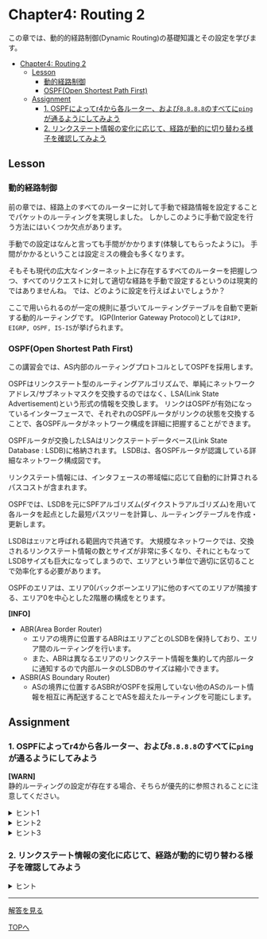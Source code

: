 # Chapter4: Routing 2

この章では、動的的経路制御(Dynamic Routing)の基礎知識とその設定を学びます。

- [Chapter4: Routing 2](#chapter4-routing-2)
	- [Lesson](#lesson)
		- [動的経路制御](#動的経路制御)
		- [OSPF(Open Shortest Path First)](#ospfopen-shortest-path-first)
	- [Assignment](#assignment)
		- [1. OSPFによってr4から各ルーター、および`8.8.8.8`のすべてに`ping`が通るようにしてみよう](#1-ospfによってr4から各ルーターおよび8888のすべてにpingが通るようにしてみよう)
		- [2. リンクステート情報の変化に応じて、経路が動的に切り替わる様子を確認してみよう](#2-リンクステート情報の変化に応じて経路が動的に切り替わる様子を確認してみよう)

## Lesson

### 動的経路制御

前の章では、経路上のすべてのルーターに対して手動で経路情報を設定することでパケットのルーティングを実現しました。
しかしこのように手動で設定を行う方法にはいくつか欠点があります。

手動での設定はなんと言っても手間がかかります(体験してもらったように)。
手間がかかるということは設定ミスの機会も多くなります。

そもそも現代の広大なインターネット上に存在するすべてのルーターを把握しつつ、すべてのリクエストに対して適切な経路を手動で設定するというのは現実的ではありませんね。
では、どのように設定を行えばよいでしょうか？

ここで用いられるのが一定の規則に基づいてルーティングテーブルを自動で更新する動的ルーティングです。
IGP(Interior Gateway Protocol)としては`RIP, EIGRP, OSPF, IS-IS`が挙げられます。

### OSPF(Open Shortest Path First)

この講習会では、AS内部のルーティングプロトコルとしてOSPFを採用します。

OSPFはリンクステート型のルーティングアルゴリズムで、単純にネットワークアドレス/サブネットマスクを交換するのではなく、LSA(Link State Advertisement)という形式の情報を交換します。
リンクはOSPFが有効になっているインターフェースで、それぞれのOSPFルータがリンクの状態を交換することで、各OSPFルータがネットワーク構成を詳細に把握することができます。

OSPFルータが交換したLSAはリンクステートデータベース(Link State Database : LSDB)に格納されます。
LSDBは、各OSPFルータが認識している詳細なネットワーク構成図です。

リンクステート情報には、インタフェースの帯域幅に応じて自動的に計算されるパスコストが含まれます。

OSPFでは、LSDBを元にSPFアルゴリズム(ダイクストラアルゴリズム)を用いて各ルータを起点とした最短パスツリーを計算し、ルーティングテーブルを作成・更新します。

LSDBは`エリア`と呼ばれる範囲内で共通です。
大規模なネットワークでは、交換されるリンクステート情報の数とサイズが非常に多くなり、それにともなってLSDBサイズも巨大になってしまうので、エリアという単位で適切に区切ることで効率化する必要があります。

OSPFのエリアは、エリア0(バックボーンエリア)に他のすべてのエリアが隣接する、エリア0を中心とした2階層の構成をとります。

**[INFO]**
- ABR(Area Border Router)
  - エリアの境界に位置するABRはエリアごとのLSDBを保持しており、エリア間のルーティングを行います。
  - また、ABRは異なるエリアのリンクステート情報を集約して内部ルータに通知するので内部ルータのLSDBのサイズは縮小できます。
- ASBR(AS Boundary Router)
  - ASの境界に位置するASBRがOSPFを採用していない他のASのルート情報を相互に再配送することでASを超えたルーティングを可能にします。

## Assignment

### 1. OSPFによってr4から各ルーター、および`8.8.8.8`のすべてに`ping`が通るようにしてみよう

**[WARN]**  
静的ルーティングの設定が存在する場合、そちらが優先的に参照されることに注意してください。

<details>
<summary>ヒント1</summary>

LSAにはエリアとネットワークの指定が必要です。
</details>

<details>
<summary>ヒント2</summary>

インターネットへ接続するにはデフォルトルートを設定する必要があります。
</details>

<details>
<summary>ヒント3</summary>

「VyOS OSPF 設定」などで検索してみると良いでしょう。
</details>

### 2. リンクステート情報の変化に応じて、経路が動的に切り替わる様子を確認してみよう

<details>
<summary>ヒント</summary>

リンクステート情報のパスコストを手動で設定すると良いでしょう。
</details>

***

[解答を見る](../solutions/routing-2/README.md)

[TOPへ](../README.md)
